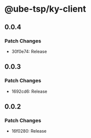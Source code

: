 # @ube-tsp/ky-client

## 0.0.4

### Patch Changes

- 30f0e74: Release

## 0.0.3

### Patch Changes

- 1692cd6: Release

## 0.0.2

### Patch Changes

- 16f0280: Release
